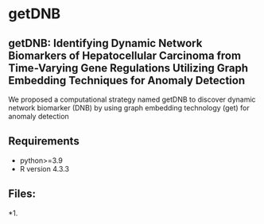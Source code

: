 # getDNB
## getDNB: Identifying Dynamic Network Biomarkers of Hepatocellular Carcinoma from Time-Varying Gene Regulations Utilizing Graph Embedding Techniques for Anomaly Detection
We proposed a computational strategy named getDNB to discover dynamic network biomarker (DNB) by using graph embedding technology (get) for anomaly detection
## Requirements
* python>=3.9
* R version 4.3.3
## Files:
*1.
